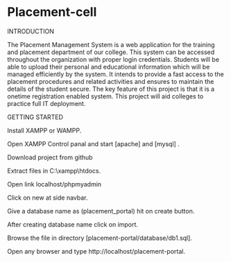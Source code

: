 # Placement-cell

INTRODUCTION

The Placement Management System is a web application for the training and placement department of our college. This system can be accessed throughout the organization with proper login credentials. Students will be able to upload their personal and educational information which will be managed efficiently by the system. It intends to provide a fast access to the placement procedures and related activities and ensures to maintain the details of the student secure. The key feature of this project is that it is a onetime registration enabled system. This project will aid colleges to practice full IT deployment.

GETTING STARTED

Install XAMPP or WAMPP.

Open XAMPP Control panal and start [apache] and [mysql] .

Download project from github

Extract files in C:\xampp\htdocs.

Open link localhost/phpmyadmin

Click on new at side navbar.

Give a database name as (placement_portal) hit on create button.

After creating database name click on import.

Browse the file in directory [placement-portal/database/db1.sql].

Open any browser and type http://localhost/placement-portal.
